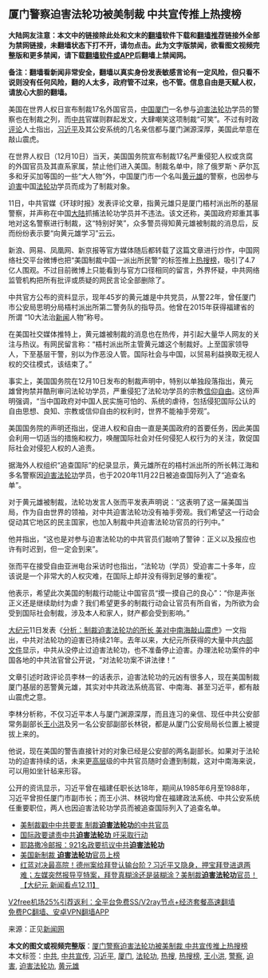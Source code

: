  <h2>厦门警察迫害法轮功被美制裁 中共宣传推上热搜榜</h2> <p class="notice"><b>大陆网友注意：本文中的链接除此处和文末的<a href="https://github.com/bannedbook/fanqiang" >翻墙</a>软件下载和<a href="https://github.com/killgcd/justmysocks/blob/master/README.md">翻墙推荐</a>链接外全部为禁网链接，未翻墙状态下打不开，请勿点击。此为文字版禁闻，欲看图文视频完整版和更多禁闻，请下载<a href="https://github.com/bannedbook/fanqiang">翻墙软件或APP</a>后翻墙上禁闻网。</p><p>备注：翻墙看新闻非常安全，翻墙以真实身份发表敏感言论有一定风险，但只看不说则没有任何风险，翻的人太多，政府管不过来，也不管。信息自由是天赋人权，请放心大胆的翻墙。</b></p>  <div class="entry"> <p></p> <p>美国在世界人权日宣布制裁17名外国官员，<span class='wp_keywordlink_affiliate'><a href="https://www.bannedbook.org/" title="中国" target="_blank">中国</a></span><a href="https://www.bannedbook.org/bnews/tag/%E5%8E%A6%E9%97%A8/" class="st_tag internal_tag" rel="tag" title="标签 厦门 下的日志">厦门</a>一名参与<span class='wp_keywordlink'><a href="https://www.bannedbook.org/forum11/topic278.html" title="评江泽民与中共相互利用迫害法轮功" target="_blank">迫害法轮功</a></span>学员的警察也在制裁之列，而<a href="https://www.bannedbook.org/bnews/tag/%e4%b8%ad%e5%85%b1/" class="st_tag internal_tag" rel="tag" title="标签 中共 下的日志">中共</a>官媒则群起发文，大肆嘲笑这项制裁“可笑”。不过有时政<span class='wp_keywordlink_affiliate'><a href="https://www.bannedbook.org/bnews/comments/" title="新闻评论" target="_blank">评论</a></span>人士指出，<a href="https://www.bannedbook.org/bnews/tag/%e4%b9%a0%e8%bf%91%e5%b9%b3/" class="st_tag internal_tag" rel="tag" title="标签 习近平 下的日志">习近平</a>及其公安系统的几名亲信都与厦门渊源深厚，美国此举意在敲山震虎。</p> <p>在世界人权日（12月10日）当天，美国国务院宣布制裁17名严重侵犯人权或贪腐的外国官员及其直系家属，禁止他们进入美国。制裁名单中，除了俄罗斯丶萨尔瓦多和牙买加等国的一些“大人物”外，中国厦门市一个名叫<a href="https://www.bannedbook.org/bnews/tag/%e9%bb%84%e5%85%83%e9%9b%84/" class="st_tag internal_tag" rel="tag" title="标签 黄元雄 下的日志">黄元雄</a>的警察，也因参与<a href="https://www.bannedbook.org/bnews/tag/%e8%bf%ab%e5%ae%b3/" class="st_tag internal_tag" rel="tag" title="标签 迫害 下的日志">迫害</a>中国<a href="https://www.bannedbook.org/bnews/tag/%e6%b3%95%e8%bd%ae%e5%8a%9f/" class="st_tag internal_tag" rel="tag" title="标签 法轮功 下的日志">法轮功</a>学员而成为了制裁对象。</p> <p>11日，中共官媒《环球时报》发表评论文章，指黄元雄只是厦门梧村派出所的基层警察，并声称在中国<span class='wp_keywordlink_affiliate'><a href="https://www.bannedbook.org/" title="大陆" target="_blank">大陆</a></span>抓捕法轮功学员并不违法。该文还称，美国政府郑重其事地对这名警察进行制裁，这“特别好笑”，众多警员得知黄元雄被制裁的消息后，反而纷纷表示要“向黄元雄学习”云云。</p> <p>新浪、网易、凤凰网、新京报等官方媒体随后都转载了这篇文章进行炒作，中国网络社交平台微博也把“美国制裁中国一派出所民警”的标签推上<a href="https://www.bannedbook.org/bnews/tag/%E7%83%AD%E6%90%9C%E6%A6%9C/" class="st_tag internal_tag" rel="tag" title="标签 热搜榜 下的日志">热搜榜</a>，吸引了4.7亿人围观。不过目前微博上只能看到与官方口径相同的留言，外界怀疑，中共网络监管机构把所有批评或质疑的网民言论全部删除了。</p>  <p>中共官方公布的资料显示，现年45岁的黄元雄是中共党员，从警22年，曾任厦门市公安局思明分局梧村派出所第二警务队的指导员。他曾在2015年获得福建省的所谓 “10大法治<span class='wp_keywordlink_affiliate'><a href="https://www.bannedbook.org/" title="新闻">新闻</a></span>人物”称号。</p> <p>在美国社交媒体推特上，黄元雄被制裁的消息也在热传，并引起大量华人网友的关注与热议。有网民留言称：“梧村派出所主管黄元雄这个制裁好。上至国家领导人，下至基层干警，别以为作恶没人管。国际社会与中国，以贸易利益换取无视人权的交往模式，该结束了。”</p> <p>事实上，美国国务院在12月10日发布的制裁声明中，特别以单独段落指出，黄元雄曾拘禁并酷刑审问法轮功学员，严重侵犯了法轮功学员的宗教<span class='wp_keywordlink'><a href="https://www.bannedbook.org/forum11/topic307.html" title="禁片：在中国宗教信仰自由吗？" target="_blank">信仰自由</a></span>。这份声明强调，“当中国政府对中国人民实施可怕的、系统的虐待，包括侵犯国际公认的自由思想、良知、宗教或信仰自由的权利时，世界不能袖手旁观”。</p> <p>美国国务院的声明还指出，促进人权和自由一直是美国政府的首要任务，因此美国会利用一切适当的措施和权力，唤醒国际社会对任何侵犯人权行为的关注，敦促国际社会对侵犯人权的人追责。</p> <p>据海外人权组织“追查国际”的纪录显示，黄元雄所在的梧村派出所的所长韩江海和多名警察因<a href="https://www.bannedbook.org/bnews/tag/%e8%bf%ab%e5%ae%b3%e6%b3%95%e8%bd%ae%e5%8a%9f/" class="st_tag internal_tag" rel="tag" title="标签 迫害法轮功 下的日志">迫害法轮功</a>学员，也于2020年11月22日被追查国际列入了“追查名单”。</p>  <p>对于黄元雄被制裁，法轮功发言人张而平发表声明说：“这表明了这一届美国当局，作为自由世界的领袖，对中共迫害法轮功没有袖手旁观。我们希望这一行动会促动其它地区的民主国家，也加入制裁中共迫害法轮功官员的行列中。”</p> <p>他并指出，“这也是对参与迫害法轮功的中共官员们敲响了警钟：正义以及报应也许有时迟到，但一定会到来”。</p> <p>张而平在接受自由亚洲电台采访时也指出，“法轮功（学员）受迫害二十多年，应该说是一个非常大的人权灾难，在国际上却并没有得到足够的重视”。</p> <p>他表示，希望此次美国的制裁行动能让中国官员“摸一摸自己的良心”：“你是声张正义还是继续助纣为虐？我们希望更多的制裁行动会让官员有所自省，为所欲为会受到国际社会制裁，涉及本人和家人，财产都会受到影响。”</p> <p><span class='wp_keywordlink_affiliate'><a href="http://www.epochtimes.com/" title="大纪元" target="_blank">大纪元</a></span>11日发表《<a href="https://www.bannedbook.org/bnews/cbnews/20201212/1446432.html">分析：制裁迫害法轮功的所长 美对中南海敲山震虎</a>》一文指出，中共对法轮功的迫害已持续21年。去年以来，大纪元所获得的大量中共<span class='wp_keywordlink'><a href="https://www.bannedbook.org/forum34/" title="中共内部文件 中共保密文件 解密文件" target="_blank">内部文件</a></span>显示，中共从没停止过迫害法轮功，也不准备停止迫害。办理法轮功案件的中国各地的中共法官曾公开说，“对法轮功案不讲法律！”</p>  <p>文章引述时政评论员李林一的话表示，迫害法轮功的元凶有很多人，现在美国制裁厦门基层的恶警黄元雄，其实对中共政法系统高官、中南海、甚至习近平，都有敲山震虎之意。</p> <p>李林分析称，不仅习近平本人与厦门渊源深厚，而且连习的亲信、现任中共公安部常务副部长<a href="https://www.bannedbook.org/bnews/tag/%e7%8e%8b%e5%b0%8f%e6%b4%aa/" class="st_tag internal_tag" rel="tag" title="标签 王小洪 下的日志">王小洪</a>及另一名公安部副部长林锐，都是从厦门公安局局长位置上被提拔上来的。</p> <p>他说，现在美国的警告直接针对的对象已经是公安部的两名副部长。如果对于法轮功的迫害持续的话，未来更<span class='wp_keywordlink_affiliate'><a href="https://www.bannedbook.org/bnews/ccpdope/" title="中共高层内幕" target="_blank">高层</a></span>级的中共官员随时会遭到制裁，这对中南海来说，可以用如坐针毡来形容。</p> <p>公开的资讯显示，习近平曾在福建任职长达18年，期间从1985年6月至1988年，习近平曾担任厦门市副市长；而王小洪、林锐均曾在福建政法系统、中共公安系统任重要职位，两人也因迫害法轮功学员而被追查国际列入了追查名单。</p> <ul class='op-related-articles' title='相关阅读'> <li><a href='https://www.bannedbook.org/bnews/bannedvideo/20201215/1448297.html' target='_blank'>美制裁戳中中共要害 制裁<b>迫害法轮功</b>的中共官员</a></li> <li><a href='https://www.bannedbook.org/bnews/comments/20201215/1448060.html' target='_blank'>国际政要谴责中共<b>迫害法轮功</b> 吁采取行动</a></li> <li><a href='https://www.bannedbook.org/bnews/cbnews/20201215/1447911.html' target='_blank'>耶路撒冷邮报：921名政要抗议中共<b>迫害法轮功</b></a></li> <li><a href='https://www.bannedbook.org/bnews/bannedvideo/20201212/1446407.html' target='_blank'>美国新制裁 <b>迫害法轮功</b>官员上榜</a></li> <li><a href='https://www.bannedbook.org/bnews/bannedvideo/20201212/1446206.html' target='_blank'>红蓝对决最高院！德州案给拜登认输台阶？习近平又隐身，押宝拜登进退两难；左媒突然报导亨特案，拜登真糊涂还是装糊涂？美制裁<b>迫害法轮功</b>官员！【大纪元 新闻看点12.11】</a></li> </ul> <p class="texttj"> <a href="https://github.com/bannedbook/fanqiang/wiki/V2ray%E6%9C%BA%E5%9C%BA" target="_blank">V2free机场25%引荐返利：全平台免费SS/V2ray节点+经济套餐高速翻墙</a><br/> <a href="https://github.com/bannedbook/fanqiang/wiki/%E7%A6%81%E9%97%BB%E7%BD%91%E5%AE%89%E5%8D%93%E7%BF%BB%E5%A2%99%E6%96%B0%E9%97%BBAPP" target="_blank">免费PC翻墙、安卓VPN翻墙APP</a></p><p>来源：正见<span class='wp_keywordlink_affiliate'><a href="https://www.bannedbook.org/" title="新闻网">新闻网</a></span></p> <a name='sharetosocial'></a>       <div><b>本文的图文或视频完整版</b>：<a href='https://www.bannedbook.org/bnews/cbnews/20201216/1448442.html'>厦门警察迫害法轮功被美制裁 中共宣传推上热搜榜</a></div>  </div><!--END ENTRY--> <div class="postfooter"> <div>本文标签：<a href="https://www.bannedbook.org/bnews/tag/%e4%b8%ad%e5%85%b1/" rel="tag">中共</a>, <a href="https://www.bannedbook.org/bnews/tag/%E4%B8%AD%E5%85%B1%E5%AE%A3%E4%BC%A0/" rel="tag">中共宣传</a>, <a href="https://www.bannedbook.org/bnews/tag/%e4%b9%a0%e8%bf%91%e5%b9%b3/" rel="tag">习近平</a>, <a href="https://www.bannedbook.org/bnews/tag/%E5%8E%A6%E9%97%A8/" rel="tag">厦门</a>, <a href="https://www.bannedbook.org/bnews/tag/%e6%b3%95%e8%bd%ae%e5%8a%9f/" rel="tag">法轮功</a>, <a href="https://www.bannedbook.org/bnews/tag/%E7%83%AD%E6%90%9C/" rel="tag">热搜</a>, <a href="https://www.bannedbook.org/bnews/tag/%E7%83%AD%E6%90%9C%E6%A6%9C/" rel="tag">热搜榜</a>, <a href="https://www.bannedbook.org/bnews/tag/%e7%8e%8b%e5%b0%8f%e6%b4%aa/" rel="tag">王小洪</a>, <a href="https://www.bannedbook.org/bnews/tag/%e8%ad%a6%e5%af%9f/" rel="tag">警察</a>, <a href="https://www.bannedbook.org/bnews/tag/%e8%bf%ab%e5%ae%b3/" rel="tag">迫害</a>, <a href="https://www.bannedbook.org/bnews/tag/%e8%bf%ab%e5%ae%b3%e6%b3%95%e8%bd%ae%e5%8a%9f/" rel="tag">迫害法轮功</a>, <a href="https://www.bannedbook.org/bnews/tag/%e9%bb%84%e5%85%83%e9%9b%84/" rel="tag">黄元雄</a></div>  </div><!--END POSTFOOTER--> 